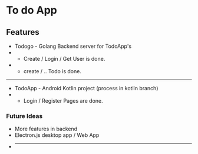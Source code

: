 # To do App
 
## Features
* Todogo - Golang Backend server for TodoApp's
* * Create / Login / Get User is done.
* * create / .. Todo is done.
------------------------------------
* TodoApp - Android Kotlin project (process in kotlin branch)
* * Login / Register Pages are done.

### Future Ideas
* More features in backend
* Electron.js desktop app / Web App
* ----
